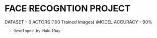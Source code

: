 # FACE RECOGNTION PROJECT

DATASET - 3 ACTORS (100 Trained Images)
\MODEL ACCURACY - 90%

      - Developed by MukulRay

